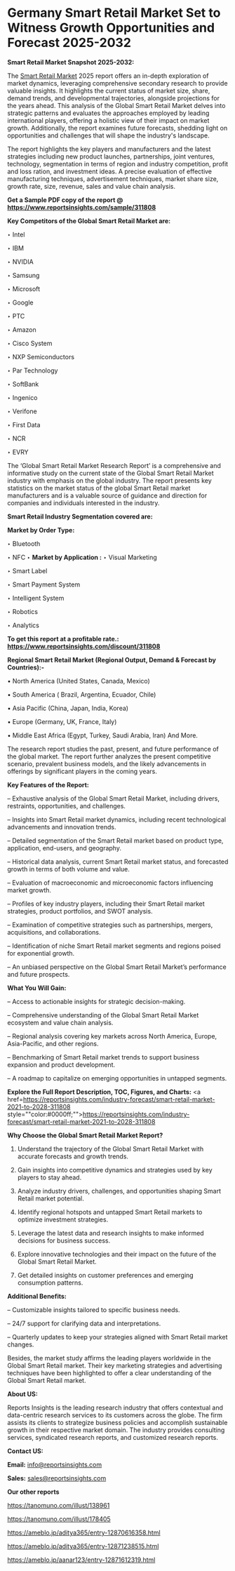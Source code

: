 # Germany Smart Retail Market Set to Witness Growth Opportunities and Forecast 2025-2032

<strong>Smart Retail Market Snapshot 2025-2032:</strong>

The <a href=https://www.reportsinsights.com/sample/311808>Smart Retail Market</a> 2025 report offers an in-depth exploration of market dynamics, leveraging comprehensive secondary research to provide valuable insights. It highlights the current status of market size, share, demand trends, and developmental trajectories, alongside projections for the years ahead. This analysis of the Global Smart Retail Market delves into strategic patterns and evaluates the approaches employed by leading international players, offering a holistic view of their impact on market growth. Additionally, the report examines future forecasts, shedding light on opportunities and challenges that will shape the industry's landscape.

The report highlights the key players and manufacturers and the latest strategies including new product launches, partnerships, joint ventures, technology, segmentation in terms of region and industry competition, profit and loss ration, and investment ideas. A precise evaluation of effective manufacturing techniques, advertisement techniques, market share size, growth rate, size, revenue, sales and value chain analysis.

<strong>Get a Sample PDF copy of the report @ <a href=https://www.reportsinsights.com/sample/311808 style=color:#0000ff;>https://www.reportsinsights.com/sample/311808</a></strong>

<strong>Key Competitors of the Global Smart Retail Market are:</strong>

‣ Intel

‣ IBM

‣ NVIDIA

‣ Samsung

‣ Microsoft

‣ Google

‣ PTC

‣ Amazon

‣ Cisco System

‣ NXP Semiconductors

‣ Par Technology

‣ SoftBank

‣ Ingenico

‣ Verifone

‣ First Data

‣ NCR

‣ EVRY

The ‘Global Smart Retail Market Research Report’ is a comprehensive and informative study on the current state of the Global Smart Retail Market industry with emphasis on the global industry. The report presents key statistics on the market status of the global Smart Retail market manufacturers and is a valuable source of guidance and direction for companies and individuals interested in the industry.

<strong>Smart Retail Industry Segmentation covered are:</strong>

<strong>Market by Order Type: </strong>

‣ Bluetooth

‣ NFC
‣ 
<strong>Market by Application :</strong>
‣ Visual Marketing

‣ Smart Label

‣ Smart Payment System

‣ Intelligent System

‣ Robotics

‣ Analytics

<strong>To get this report at a profitable rate.: <a href=https://www.reportsinsights.com/discount/311808 style=color:#0000ff;>https://www.reportsinsights.com/discount/311808</a></strong>

<strong>Regional Smart Retail Market (Regional Output, Demand &amp; Forecast by Countries):-</strong>

• North America (United States, Canada, Mexico)

• South America ( Brazil, Argentina, Ecuador, Chile)

• Asia Pacific (China, Japan, India, Korea)

• Europe (Germany, UK, France, Italy)

• Middle East Africa (Egypt, Turkey, Saudi Arabia, Iran) And More.

The research report studies the past, present, and future performance of the global market. The report further analyzes the present competitive scenario, prevalent business models, and the likely advancements in offerings by significant players in the coming years.

<strong>Key Features of the Report:</strong>

– Exhaustive analysis of the Global Smart Retail Market, including drivers, restraints, opportunities, and challenges.

– Insights into Smart Retail market dynamics, including recent technological advancements and innovation trends.

– Detailed segmentation of the Smart Retail market based on product type, application, end-users, and geography.

– Historical data analysis, current Smart Retail market status, and forecasted growth in terms of both volume and value.

– Evaluation of macroeconomic and microeconomic factors influencing market growth.

– Profiles of key industry players, including their Smart Retail market strategies, product portfolios, and SWOT analysis.

– Examination of competitive strategies such as partnerships, mergers, acquisitions, and collaborations.

– Identification of niche Smart Retail market segments and regions poised for exponential growth.

– An unbiased perspective on the Global Smart Retail Market’s performance and future prospects.

<strong>What You Will Gain:</strong>

– Access to actionable insights for strategic decision-making.

– Comprehensive understanding of the Global Smart Retail Market ecosystem and value chain analysis.

– Regional analysis covering key markets across North America, Europe, Asia-Pacific, and other regions.

– Benchmarking of Smart Retail market trends to support business expansion and product development.

– A roadmap to capitalize on emerging opportunities in untapped segments.

<strong>Explore the Full Report Description, TOC, Figures, and Charts:</strong>
<a href=https://reportsinsights.com/industry-forecast/smart-retail-market-2021-to-2028-311808 style=""color:#0000ff;"">https://reportsinsights.com/industry-forecast/smart-retail-market-2021-to-2028-311808</a>

<strong>Why Choose the Global Smart Retail Market Report?</strong>

1. Understand the trajectory of the Global Smart Retail Market with accurate forecasts and growth trends.

2. Gain insights into competitive dynamics and strategies used by key players to stay ahead.

3. Analyze industry drivers, challenges, and opportunities shaping Smart Retail market potential.

4. Identify regional hotspots and untapped Smart Retail markets to optimize investment strategies.

5. Leverage the latest data and research insights to make informed decisions for business success.

6. Explore innovative technologies and their impact on the future of the Global Smart Retail Market.

7. Get detailed insights on customer preferences and emerging consumption patterns.

<strong>Additional Benefits:</strong>

– Customizable insights tailored to specific business needs.

– 24/7 support for clarifying data and interpretations.

– Quarterly updates to keep your strategies aligned with Smart Retail market changes.

Besides, the market study affirms the leading players worldwide in the Global Smart Retail market. Their key marketing strategies and advertising techniques have been highlighted to offer a clear understanding of the Global Smart Retail market.

<strong><strong>About US</strong>:</strong>

Reports Insights is the leading research industry that offers contextual and data-centric research services to its customers across the globe. The firm assists its clients to strategize business policies and accomplish sustainable growth in their respective market domain. The industry provides consulting services, syndicated research reports, and customized research reports.

<strong>Contact US:</strong>

<p class=><b>Email:</b> <a href=mailto:info@reportsinsights.com>info@reportsinsights.com</a></p>
<p class=><b>Sales:</b> <a href=mailto:sales@reportsinsights.com>sales@reportsinsights.com</a></p>

<strong>Our other reports</strong>

<a href=https://tanomuno.com/illust/138961>https://tanomuno.com/illust/138961</a>

<a href=https://tanomuno.com/illust/178405>https://tanomuno.com/illust/178405</a>

<a href=https://ameblo.jp/aditya365/entry-12870616358.html>https://ameblo.jp/aditya365/entry-12870616358.html</a>

<a href=https://ameblo.jp/aditya365/entry-12871238515.html>https://ameblo.jp/aditya365/entry-12871238515.html</a>

<a href=https://ameblo.jp/aanar123/entry-12871612319.html>https://ameblo.jp/aanar123/entry-12871612319.html</a>
